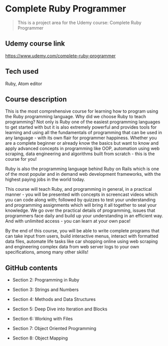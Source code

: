 
# Complete Ruby Programmer

> This is a project area for the Udemy course: Complete Ruby Programmer

## Udemy course link
https://www.udemy.com/complete-ruby-programmer

## Tech used
Ruby, Atom editor

## Course description

This is the most comprehensive course for learning how to program using the Ruby programming language. Why did we choose Ruby to teach programming? Not only is Ruby one of the easiest programming languages to get started with but it is also extremely powerful and provides tools for learning and using all the fundamentals of programming that can be used in any language - with its own flair for programmer happiness. Whether you are a complete beginner or already know the basics but want to know and apply advanced concepts in programming like OOP, automation using web scraping, data engineering and algorithms built from scratch - this is the course for you!

Ruby is also the programming language behind Ruby on Rails which is one of the most popular and in demand web development frameworks, with the highest paying jobs in the world today.

This course will teach Ruby, and programming in general, in a practical manner - you will be presented with concepts in screencast videos which you can code along with; followed by quizzes to test your understanding and programming assignments which will bring it all together to seal your knowledge. We go over the practical details of programming, issues that programmers face daily and build up your understanding in an efficient way. And with unlimited access - you can learn at your own pace!

By the end of this course, you will be able to write complete programs that can take input from users, build interactive menus, interact with formatted data files, automate life tasks like car shopping online using web scraping and engineering complex data from web server logs to your own specifications, among many other skills!


## GitHub contents

  * Section 2: Programming in Ruby

  * Section 3: Strings and Numbers

  * Section 4: Methods and Data Structures

  * Section 5: Deep Dive into Iteration and Blocks

  * Section 6: Working with Files

  * Section 7: Object Oriented Programming

  * Section 8: Object Mapping


